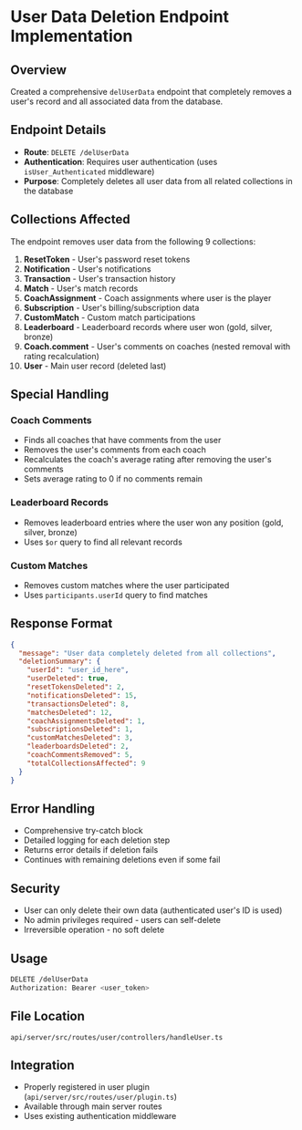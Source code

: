 # User Data Deletion Endpoint Implementation

## Overview
Created a comprehensive `delUserData` endpoint that completely removes a user's record and all associated data from the database.

## Endpoint Details
- **Route**: `DELETE /delUserData`
- **Authentication**: Requires user authentication (uses `isUser_Authenticated` middleware)
- **Purpose**: Completely deletes all user data from all related collections in the database

## Collections Affected
The endpoint removes user data from the following 9 collections:

1. **ResetToken** - User's password reset tokens
2. **Notification** - User's notifications
3. **Transaction** - User's transaction history
4. **Match** - User's match records
5. **CoachAssignment** - Coach assignments where user is the player
6. **Subscription** - User's billing/subscription data
7. **CustomMatch** - Custom match participations
8. **Leaderboard** - Leaderboard records where user won (gold, silver, bronze)
9. **Coach.comment** - User's comments on coaches (nested removal with rating recalculation)
10. **User** - Main user record (deleted last)

## Special Handling

### Coach Comments
- Finds all coaches that have comments from the user
- Removes the user's comments from each coach
- Recalculates the coach's average rating after removing the user's comments
- Sets average rating to 0 if no comments remain

### Leaderboard Records
- Removes leaderboard entries where the user won any position (gold, silver, bronze)
- Uses `$or` query to find all relevant records

### Custom Matches
- Removes custom matches where the user participated
- Uses `participants.userId` query to find matches

## Response Format
```json
{
  "message": "User data completely deleted from all collections",
  "deletionSummary": {
    "userId": "user_id_here",
    "userDeleted": true,
    "resetTokensDeleted": 2,
    "notificationsDeleted": 15,
    "transactionsDeleted": 8,
    "matchesDeleted": 12,
    "coachAssignmentsDeleted": 1,
    "subscriptionsDeleted": 1,
    "customMatchesDeleted": 3,
    "leaderboardsDeleted": 2,
    "coachCommentsRemoved": 5,
    "totalCollectionsAffected": 9
  }
}
```

## Error Handling
- Comprehensive try-catch block
- Detailed logging for each deletion step
- Returns error details if deletion fails
- Continues with remaining deletions even if some fail

## Security
- User can only delete their own data (authenticated user's ID is used)
- No admin privileges required - users can self-delete
- Irreversible operation - no soft delete

## Usage
```bash
DELETE /delUserData
Authorization: Bearer <user_token>
```

## File Location
`api/server/src/routes/user/controllers/handleUser.ts`

## Integration
- Properly registered in user plugin (`api/server/src/routes/user/plugin.ts`)
- Available through main server routes
- Uses existing authentication middleware
